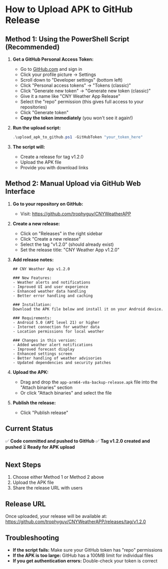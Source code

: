 # How to Upload APK to GitHub Release

## Method 1: Using the PowerShell Script (Recommended)

1. **Get a GitHub Personal Access Token:**
   - Go to [GitHub.com](https://github.com) and sign in
   - Click your profile picture → Settings
   - Scroll down to "Developer settings" (bottom left)
   - Click "Personal access tokens" → "Tokens (classic)"
   - Click "Generate new token" → "Generate new token (classic)"
   - Give it a name like "CNY Weather App Release"
   - Select the "repo" permission (this gives full access to your repositories)
   - Click "Generate token"
   - **Copy the token immediately** (you won't see it again!)

2. **Run the upload script:**
   ```powershell
   .\upload_apk_to_github.ps1 -GitHubToken "your_token_here"
   ```

3. **The script will:**
   - Create a release for tag v1.2.0
   - Upload the APK file
   - Provide you with download links

## Method 2: Manual Upload via GitHub Web Interface

1. **Go to your repository on GitHub:**
   - Visit: https://github.com/trophyguy/CNYWeatherAPP

2. **Create a new release:**
   - Click on "Releases" in the right sidebar
   - Click "Create a new release"
   - Select the tag "v1.2.0" (should already exist)
   - Set the release title: "CNY Weather App v1.2.0"

3. **Add release notes:**
   ```
   ## CNY Weather App v1.2.0

   ### New Features:
   - Weather alerts and notifications
   - Improved UI and user experience
   - Enhanced weather data handling
   - Better error handling and caching

   ### Installation:
   Download the APK file below and install it on your Android device.

   ### Requirements:
   - Android 5.0 (API level 21) or higher
   - Internet connection for weather data
   - Location permissions for local weather

   ### Changes in this version:
   - Added weather alert notifications
   - Improved forecast display
   - Enhanced settings screen
   - Better handling of weather advisories
   - Updated dependencies and security patches
   ```

4. **Upload the APK:**
   - Drag and drop the `app-arm64-v8a-backup-release.apk` file into the "Attach binaries" section
   - Or click "Attach binaries" and select the file

5. **Publish the release:**
   - Click "Publish release"

## Current Status

✅ **Code committed and pushed to GitHub**
✅ **Tag v1.2.0 created and pushed**
⏳ **Ready for APK upload**

## Next Steps

1. Choose either Method 1 or Method 2 above
2. Upload the APK file
3. Share the release URL with users

## Release URL

Once uploaded, your release will be available at:
https://github.com/trophyguy/CNYWeatherAPP/releases/tag/v1.2.0

## Troubleshooting

- **If the script fails:** Make sure your GitHub token has "repo" permissions
- **If the APK is too large:** GitHub has a 100MB limit for individual files
- **If you get authentication errors:** Double-check your token is correct 